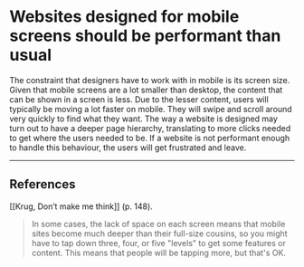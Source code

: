 # Websites designed for mobile screens should be performant than usual
The constraint that designers have to work with in mobile is its screen size. Given that mobile screens are a lot smaller than desktop, the content that can be shown in a screen is less. Due to the lesser content, users will typically be moving a lot faster on mobile. They will swipe and scroll around very quickly to find what they want. The way a website is designed may turn out to have a deeper page hierarchy, translating to more clicks needed to get where the users needed to be. If a website is not performant enough to handle this behaviour, the users will get frustrated and leave.

- - -
## References
[[Krug, Don’t make me think]] (p. 148).
> In some cases, the lack of space on each screen means that mobile sites become much deeper than their full-size cousins, so you might have to tap down three, four, or five "levels" to get some features or content. This means that people will be tapping more, but that's OK.

<!-- #evergreen -->

<!-- {BearID:5A932DA3-50BD-4601-A9C3-ADA091534D77-408-000337EBFCC39D24} -->
